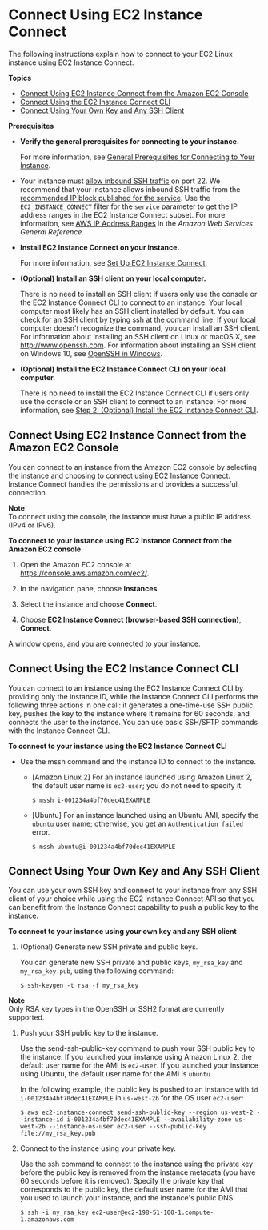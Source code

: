 # Connect Using EC2 Instance Connect<a name="ec2-instance-connect-methods"></a>

The following instructions explain how to connect to your EC2 Linux instance using EC2 Instance Connect\.

**Topics**
+ [Connect Using EC2 Instance Connect from the Amazon EC2 Console](#ec2-instance-connect-connecting-console)
+ [Connect Using the EC2 Instance Connect CLI](#ec2-instance-connect-connecting-ec2-cli)
+ [Connect Using Your Own Key and Any SSH Client](#ec2-instance-connect-connecting-aws-cli)

**Prerequisites**
+ **Verify the general prerequisites for connecting to your instance\.**

  For more information, see [General Prerequisites for Connecting to Your Instance](connection-prereqs.md)\. 
+ Your instance must [allow inbound SSH traffic](authorizing-access-to-an-instance.md#add-rule-authorize-access) on port 22\. We recommend that your instance allows inbound SSH traffic from the [recommended IP block published for the service](https://ip-ranges.amazonaws.com/ip-ranges.json)\. Use the `EC2_INSTANCE_CONNECT` filter for the `service` parameter to get the IP address ranges in the EC2 Instance Connect subset\. For more information, see [AWS IP Address Ranges](https://docs.aws.amazon.com/general/latest/gr/aws-ip-ranges.html) in the *Amazon Web Services General Reference*\.
+ **Install EC2 Instance Connect on your instance\.**

  For more information, see [Set Up EC2 Instance Connect](ec2-instance-connect-set-up.md)\.
+ **\(Optional\) Install an SSH client on your local computer\.**

  There is no need to install an SSH client if users only use the console or the EC2 Instance Connect CLI to connect to an instance\. Your local computer most likely has an SSH client installed by default\. You can check for an SSH client by typing ssh at the command line\. If your local computer doesn't recognize the command, you can install an SSH client\. For information about installing an SSH client on Linux or macOS X, see [http://www\.openssh\.com](http://www.openssh.com/)\. For information about installing an SSH client on Windows 10, see [OpenSSH in Windows](https://docs.microsoft.com/en-us/windows-server/administration/openssh/openssh_overview)\.
+ **\(Optional\) Install the EC2 Instance Connect CLI on your local computer\.**

  There is no need to install the EC2 Instance Connect CLI if users only use the console or an SSH client to connect to an instance\. For more information, see [Step 2: \(Optional\) Install the EC2 Instance Connect CLI](ec2-instance-connect-set-up.md#ec2-instance-connect-install-eic-CLI)\.

## Connect Using EC2 Instance Connect from the Amazon EC2 Console<a name="ec2-instance-connect-connecting-console"></a>

You can connect to an instance from the Amazon EC2 console by selecting the instance and choosing to connect using EC2 Instance Connect\. Instance Connect handles the permissions and provides a successful connection\.

**Note**  
To connect using the console, the instance must have a public IP address \(IPv4 or IPv6\)\.

**To connect to your instance using EC2 Instance Connect from the Amazon EC2 console**

1. Open the Amazon EC2 console at [https://console\.aws\.amazon\.com/ec2/](https://console.aws.amazon.com/ec2/)\.

1. In the navigation pane, choose **Instances**\.

1. Select the instance and choose **Connect**\.

1. Choose **EC2 Instance Connect \(browser\-based SSH connection\)**, **Connect**\.

A window opens, and you are connected to your instance\.

## Connect Using the EC2 Instance Connect CLI<a name="ec2-instance-connect-connecting-ec2-cli"></a>

You can connect to an instance using the EC2 Instance Connect CLI by providing only the instance ID, while the Instance Connect CLI performs the following three actions in one call: it generates a one\-time\-use SSH public key, pushes the key to the instance where it remains for 60 seconds, and connects the user to the instance\. You can use basic SSH/SFTP commands with the Instance Connect CLI\.

**To connect to your instance using the EC2 Instance Connect CLI**
+ Use the mssh command and the instance ID to connect to the instance\.
  + \[Amazon Linux 2\] For an instance launched using Amazon Linux 2, the default user name is `ec2-user`; you do not need to specify it\.

    ```
    $ mssh i-001234a4bf70dec41EXAMPLE
    ```
  + \[Ubuntu\] For an instance launched using an Ubuntu AMI, specify the `ubuntu` user name; otherwise, you get an `Authentication failed` error\.

    ```
    $ mssh ubuntu@i-001234a4bf70dec41EXAMPLE
    ```

## Connect Using Your Own Key and Any SSH Client<a name="ec2-instance-connect-connecting-aws-cli"></a>

You can use your own SSH key and connect to your instance from any SSH client of your choice while using the EC2 Instance Connect API so that you can benefit from the Instance Connect capability to push a public key to the instance\.

**To connect to your instance using your own key and any SSH client**

1. \(Optional\) Generate new SSH private and public keys\.

   You can generate new SSH private and public keys, `my_rsa_key` and `my_rsa_key.pub`, using the following command:

   ```
   $ ssh-keygen -t rsa -f my_rsa_key
   ```
**Note**  
Only RSA key types in the OpenSSH or SSH2 format are currently supported\. 

1. Push your SSH public key to the instance\.

   Use the send\-ssh\-public\-key command to push your SSH public key to the instance\. If you launched your instance using Amazon Linux 2, the default user name for the AMI is `ec2-user`\. If you launched your instance using Ubuntu, the default user name for the AMI is `ubuntu`\.

   In the following example, the public key is pushed to an instance with `id i-001234a4bf70dec41EXAMPLE` in `us-west-2b` for the OS user `ec2-user`:

   ```
   $ aws ec2-instance-connect send-ssh-public-key --region us-west-2 --instance-id i-001234a4bf70dec41EXAMPLE --availability-zone us-west-2b --instance-os-user ec2-user --ssh-public-key file://my_rsa_key.pub
   ```

1. Connect to the instance using your private key\.

   Use the ssh command to connect to the instance using the private key before the public key is removed from the instance metadata \(you have 60 seconds before it is removed\)\. Specify the private key that corresponds to the public key, the default user name for the AMI that you used to launch your instance, and the instance's public DNS\.

   ```
   $ ssh -i my_rsa_key ec2-user@ec2-198-51-100-1.compute-1.amazonaws.com
   ```
